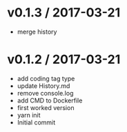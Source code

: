
v0.1.3 / 2017-03-21
===================

  * merge history

v0.1.2 / 2017-03-21
===================

  * add coding tag type
  * update History.md
  * remove console.log
  * add CMD to Dockerfile
  * first worked version
  * yarn init
  * Initial commit
